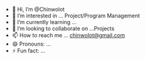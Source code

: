 - 👋 Hi, I’m @Chinwolot
- 👀 I’m interested in ... Project/Program Management
- 🌱 I’m currently learning ...
- 💞️ I’m looking to collaborate on ...Projects
- 📫 How to reach me ... chinwolot@gmail.com
- 😄 Pronouns: ...
- ⚡ Fun fact: ...

<!---
Chinwolot/Chinwolot is a ✨ special ✨ repository because its `README.md` (this file) appears on your GitHub profile.
You can click the Preview link to take a look at your changes.
--->
